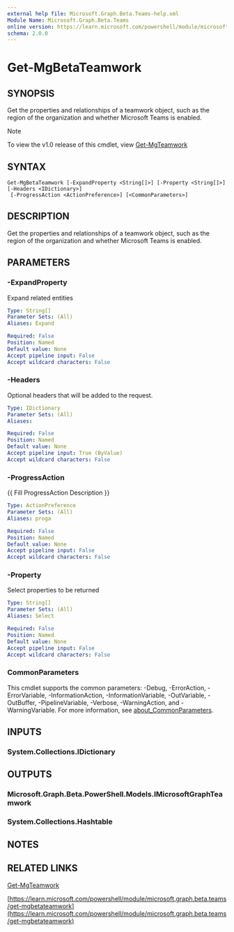 ```yaml
---
external help file: Microsoft.Graph.Beta.Teams-help.xml
Module Name: Microsoft.Graph.Beta.Teams
online version: https://learn.microsoft.com/powershell/module/microsoft.graph.beta.teams/get-mgbetateamwork
schema: 2.0.0
---
```


# Get-MgBetaTeamwork

## SYNOPSIS
Get the properties and relationships of a teamwork object, such as the region of the organization and whether Microsoft Teams is enabled.

> [!NOTE]
> To view the v1.0 release of this cmdlet, view [Get-MgTeamwork](/powershell/module/Microsoft.Graph.Teams/Get-MgTeamwork?view=graph-powershell-1.0)

## SYNTAX

```
Get-MgBetaTeamwork [-ExpandProperty <String[]>] [-Property <String[]>] [-Headers <IDictionary>]
 [-ProgressAction <ActionPreference>] [<CommonParameters>]
```

## DESCRIPTION
Get the properties and relationships of a teamwork object, such as the region of the organization and whether Microsoft Teams is enabled.

## PARAMETERS

### -ExpandProperty
Expand related entities

```yaml
Type: String[]
Parameter Sets: (All)
Aliases: Expand

Required: False
Position: Named
Default value: None
Accept pipeline input: False
Accept wildcard characters: False
```

### -Headers
Optional headers that will be added to the request.

```yaml
Type: IDictionary
Parameter Sets: (All)
Aliases:

Required: False
Position: Named
Default value: None
Accept pipeline input: True (ByValue)
Accept wildcard characters: False
```

### -ProgressAction
{{ Fill ProgressAction Description }}

```yaml
Type: ActionPreference
Parameter Sets: (All)
Aliases: proga

Required: False
Position: Named
Default value: None
Accept pipeline input: False
Accept wildcard characters: False
```

### -Property
Select properties to be returned

```yaml
Type: String[]
Parameter Sets: (All)
Aliases: Select

Required: False
Position: Named
Default value: None
Accept pipeline input: False
Accept wildcard characters: False
```

### CommonParameters
This cmdlet supports the common parameters: -Debug, -ErrorAction, -ErrorVariable, -InformationAction, -InformationVariable, -OutVariable, -OutBuffer, -PipelineVariable, -Verbose, -WarningAction, and -WarningVariable. For more information, see [about_CommonParameters](http://go.microsoft.com/fwlink/?LinkID=113216).

## INPUTS

### System.Collections.IDictionary
## OUTPUTS

### Microsoft.Graph.Beta.PowerShell.Models.IMicrosoftGraphTeamwork
### System.Collections.Hashtable
## NOTES

## RELATED LINKS
[Get-MgTeamwork](/powershell/module/Microsoft.Graph.Teams/Get-MgTeamwork?view=graph-powershell-1.0)

[https://learn.microsoft.com/powershell/module/microsoft.graph.beta.teams/get-mgbetateamwork](https://learn.microsoft.com/powershell/module/microsoft.graph.beta.teams/get-mgbetateamwork)





